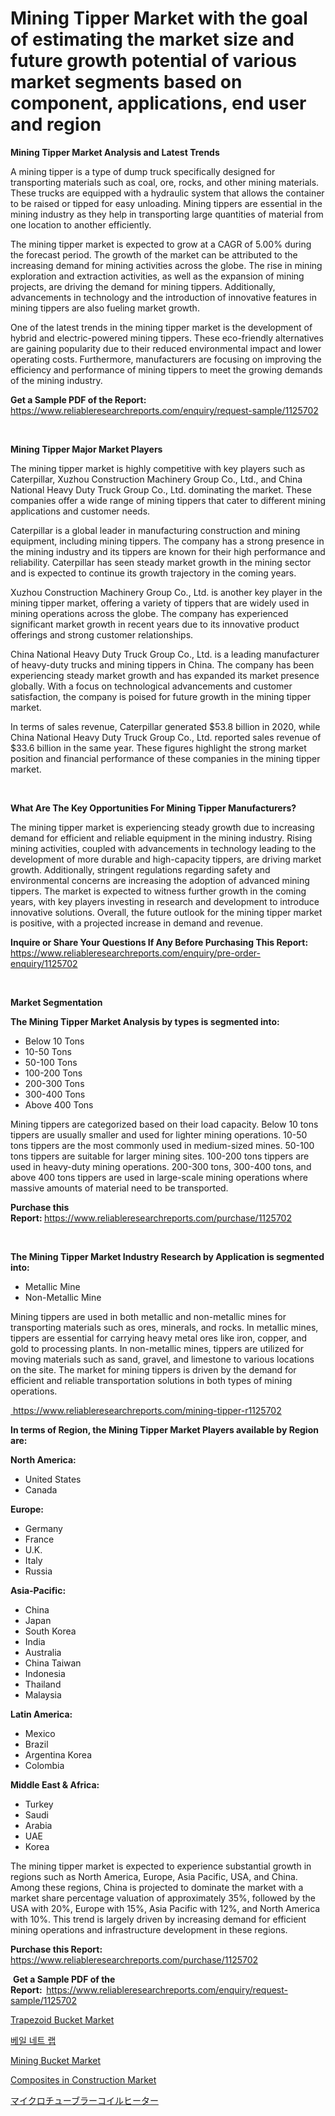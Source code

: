 <p><h1>Mining Tipper Market with the goal of estimating the market size and future growth potential of various market segments based on component, applications, end user and region</h1></p><p><strong>Mining Tipper Market Analysis and Latest Trends</strong></p>
<p><p>A mining tipper is a type of dump truck specifically designed for transporting materials such as coal, ore, rocks, and other mining materials. These trucks are equipped with a hydraulic system that allows the container to be raised or tipped for easy unloading. Mining tippers are essential in the mining industry as they help in transporting large quantities of material from one location to another efficiently.</p><p>The mining tipper market is expected to grow at a CAGR of 5.00% during the forecast period. The growth of the market can be attributed to the increasing demand for mining activities across the globe. The rise in mining exploration and extraction activities, as well as the expansion of mining projects, are driving the demand for mining tippers. Additionally, advancements in technology and the introduction of innovative features in mining tippers are also fueling market growth.</p><p>One of the latest trends in the mining tipper market is the development of hybrid and electric-powered mining tippers. These eco-friendly alternatives are gaining popularity due to their reduced environmental impact and lower operating costs. Furthermore, manufacturers are focusing on improving the efficiency and performance of mining tippers to meet the growing demands of the mining industry.</p></p>
<p><strong>Get a Sample PDF of the Report:&nbsp;</strong> <a href="https://www.reliableresearchreports.com/enquiry/request-sample/1125702">https://www.reliableresearchreports.com/enquiry/request-sample/1125702</a></p>
<p>&nbsp;</p>
<p><strong>Mining Tipper Major Market Players</strong></p>
<p><p>The mining tipper market is highly competitive with key players such as Caterpillar, Xuzhou Construction Machinery Group Co., Ltd., and China National Heavy Duty Truck Group Co., Ltd. dominating the market. These companies offer a wide range of mining tippers that cater to different mining applications and customer needs.</p><p>Caterpillar is a global leader in manufacturing construction and mining equipment, including mining tippers. The company has a strong presence in the mining industry and its tippers are known for their high performance and reliability. Caterpillar has seen steady market growth in the mining sector and is expected to continue its growth trajectory in the coming years.</p><p>Xuzhou Construction Machinery Group Co., Ltd. is another key player in the mining tipper market, offering a variety of tippers that are widely used in mining operations across the globe. The company has experienced significant market growth in recent years due to its innovative product offerings and strong customer relationships.</p><p>China National Heavy Duty Truck Group Co., Ltd. is a leading manufacturer of heavy-duty trucks and mining tippers in China. The company has been experiencing steady market growth and has expanded its market presence globally. With a focus on technological advancements and customer satisfaction, the company is poised for future growth in the mining tipper market.</p><p>In terms of sales revenue, Caterpillar generated $53.8 billion in 2020, while China National Heavy Duty Truck Group Co., Ltd. reported sales revenue of $33.6 billion in the same year. These figures highlight the strong market position and financial performance of these companies in the mining tipper market.</p></p>
<p>&nbsp;</p>
<p><strong>What Are The Key Opportunities For Mining Tipper Manufacturers?</strong></p>
<p><p>The mining tipper market is experiencing steady growth due to increasing demand for efficient and reliable equipment in the mining industry. Rising mining activities, coupled with advancements in technology leading to the development of more durable and high-capacity tippers, are driving market growth. Additionally, stringent regulations regarding safety and environmental concerns are increasing the adoption of advanced mining tippers. The market is expected to witness further growth in the coming years, with key players investing in research and development to introduce innovative solutions. Overall, the future outlook for the mining tipper market is positive, with a projected increase in demand and revenue.</p></p>
<p><strong>Inquire or Share Your Questions If Any Before Purchasing This Report:</strong> <a href="https://www.reliableresearchreports.com/enquiry/pre-order-enquiry/1125702">https://www.reliableresearchreports.com/enquiry/pre-order-enquiry/1125702</a></p>
<p>&nbsp;</p>
<p><strong>Market Segmentation</strong></p>
<p><strong>The Mining Tipper Market Analysis by types is segmented into:</strong></p>
<p><ul><li>Below 10 Tons</li><li>10-50 Tons</li><li>50-100 Tons</li><li>100-200 Tons</li><li>200-300 Tons</li><li>300-400 Tons</li><li>Above 400 Tons</li></ul></p>
<p><p>Mining tippers are categorized based on their load capacity. Below 10 tons tippers are usually smaller and used for lighter mining operations. 10-50 tons tippers are the most commonly used in medium-sized mines. 50-100 tons tippers are suitable for larger mining sites. 100-200 tons tippers are used in heavy-duty mining operations. 200-300 tons, 300-400 tons, and above 400 tons tippers are used in large-scale mining operations where massive amounts of material need to be transported.</p></p>
<p><strong>Purchase this Report:&nbsp;</strong><a href="https://www.reliableresearchreports.com/purchase/1125702">https://www.reliableresearchreports.com/purchase/1125702</a></p>
<p>&nbsp;</p>
<p><strong>The Mining Tipper Market Industry Research by Application is segmented into:</strong></p>
<p><ul><li>Metallic Mine</li><li>Non-Metallic Mine</li></ul></p>
<p><p>Mining tippers are used in both metallic and non-metallic mines for transporting materials such as ores, minerals, and rocks. In metallic mines, tippers are essential for carrying heavy metal ores like iron, copper, and gold to processing plants. In non-metallic mines, tippers are utilized for moving materials such as sand, gravel, and limestone to various locations on the site. The market for mining tippers is driven by the demand for efficient and reliable transportation solutions in both types of mining operations.</p></p>
<p><a href="https://www.reliableresearchreports.com/mining-tipper-r1125702">&nbsp;https://www.reliableresearchreports.com/mining-tipper-r1125702</a></p>
<p><strong>In terms of Region, the Mining Tipper Market Players available by Region are:</strong></p>
<p>
    <p> <strong> North America: </strong>
        <ul>
            <li>United States</li>
            <li>Canada</li>
        </ul>
        </p> 
    <p> <strong> Europe: </strong>
        <ul>
            <li>Germany</li>
            <li>France</li>
            <li>U.K.</li>
            <li>Italy</li>
            <li>Russia</li>
        </ul>
        </p> 
    <p> <strong> Asia-Pacific: </strong>
        <ul>
            <li>China</li>
            <li>Japan</li>
            <li>South Korea</li>
            <li>India</li>
            <li>Australia</li>
            <li>China Taiwan</li>
            <li>Indonesia</li>
            <li>Thailand</li>
            <li>Malaysia</li>
        </ul>
        </p> 
    <p> <strong> Latin America: </strong>
        <ul>
            <li>Mexico</li>
            <li>Brazil</li>
            <li>Argentina Korea</li>
            <li>Colombia</li>
        </ul>
        </p> 
    <p> <strong> Middle East & Africa: </strong>
        <ul>
            <li>Turkey</li>
            <li>Saudi</li>
            <li>Arabia</li>
            <li>UAE</li>
            <li>Korea</li>
        </ul>
    </p>
    </p>
<p><p>The mining tipper market is expected to experience substantial growth in regions such as North America, Europe, Asia Pacific, USA, and China. Among these regions, China is projected to dominate the market with a market share percentage valuation of approximately 35%, followed by the USA with 20%, Europe with 15%, Asia Pacific with 12%, and North America with 10%. This trend is largely driven by increasing demand for efficient mining operations and infrastructure development in these regions.</p></p>
<p><strong>Purchase this Report: </strong><a href="https://www.reliableresearchreports.com/purchase/1125702">https://www.reliableresearchreports.com/purchase/1125702</a></p>
<p>&nbsp;<strong>Get a Sample PDF of the Report:&nbsp;&nbsp;</strong><a href="https://www.reliableresearchreports.com/enquiry/request-sample/1125702">https://www.reliableresearchreports.com/enquiry/request-sample/1125702</a></p>
<p><strong></strong></p>
<p><p><a href="https://github.com/cecuraprangm/Market-Research-Report-List-2/blob/main/trapezoid-bucket-market.md">Trapezoid Bucket Market</a></p><p><a href="https://github.com/khytkeqagplkzqvh/Market-Research-Report-List-1/blob/main/593273719642.md">베일 네트 랩</a></p><p><a href="https://github.com/fiixsa/Market-Research-Report-List-2/blob/main/mining-bucket-market.md">Mining Bucket Market</a></p><p><a href="https://issuu.com/reportprime-2/docs/composites-in-construction-market-size-2030.pptx">Composites in Construction Market</a></p><p><a href="https://github.com/xemfu2379520/Market-Research-Report-List-1/blob/main/190838521080.md">マイクロチューブラーコイルヒーター</a></p></p>